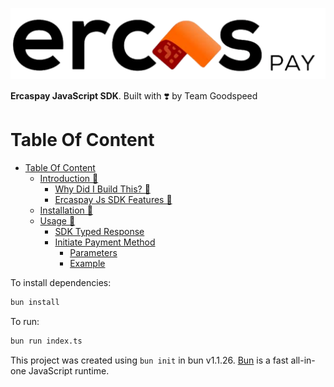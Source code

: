![](/assets/ercaspay.png)


**Ercaspay JavaScript SDK**. Built with ❣️ by Team Goodspeed

# Table Of Content


- [Table Of Content](#table-of-content)
  - [Introduction 🚀](#introduction-)
    - [Why Did I Build This? 🤔](#why-did-i-build-this-)
    - [Ercaspay Js SDK Features 🚀](#squad-js-sdk-features-)
  - [Installation 💽](#installation-)
  - [Usage 🚦](#usage-)
    - [SDK Typed Response](#sdk-typed-response)
    - [Initiate Payment Method](#initiate-payment-method)
      - [Parameters](#parameters)
      - [Example](#example)




To install dependencies:

```bash
bun install
```

To run:

```bash
bun run index.ts
```

This project was created using `bun init` in bun v1.1.26. [Bun](https://bun.sh) is a fast all-in-one JavaScript runtime.
